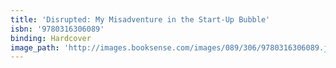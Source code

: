 ```yaml
---
title: 'Disrupted: My Misadventure in the Start-Up Bubble'
isbn: '9780316306089'
binding: Hardcover
image_path: 'http://images.booksense.com/images/089/306/9780316306089.jpg'
---
```



